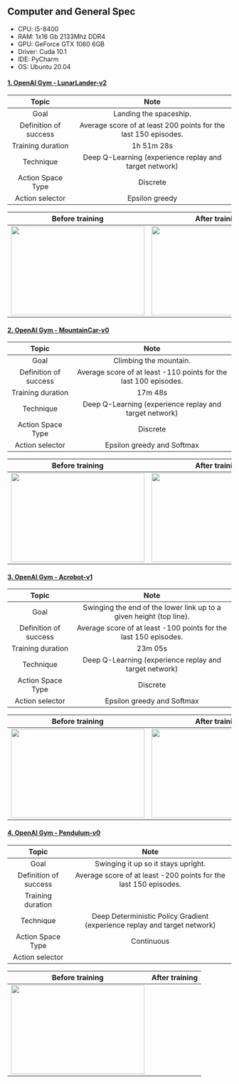 ## Computer and General Spec
- CPU: i5-8400
- RAM: 1x16 Gb 2133Mhz DDR4 
- GPU: GeForce GTX 1060 6GB
- Driver: Cuda 10.1
- IDE: PyCharm 
- OS: Ubuntu 20.04

#### [1. OpenAI Gym - LunarLander-v2](https://gym.openai.com/envs/LunarLander-v2/)

<table align="center">
    <thead>
        <tr>
            <th>Topic</th>
            <th>Note</th>
        </tr>
    </thead>
    <tbody>
        <tr>
            <td align="center">Goal</td>
            <td align="center">Landing the spaceship.</td>
        </tr>
        <tr>
            <td align="center">Definition of success</td>
            <td align="center">Average score of at least 200 points for the last 150 episodes.</td>
        </tr>
        <tr>
            <td align="center">Training duration</td>
            <td align="center">1h 51m 28s</td>
        </tr>
        <tr>
            <td align="center">Technique</td>
            <td align="center">Deep Q-Learning (experience replay and target network)</td>
        </tr>
        <tr>
            <td align="center">Action Space Type</td>
            <td align="center">Discrete</td>
        </tr>
        <tr>
            <td align="center">Action selector</td>
            <td align="center">Epsilon greedy</td>
        </tr>
    </tbody>
</table>

<table align="center">
    <thead>
        <tr>
            <th>Before training</th>
            <th>After training</th>
        </tr>
    </thead>
    <tbody>
        <tr>
            <td align="center">
                <img src="https://github.com/TheVini/DeepReinforcement_OpenAI/blob/master/Others/lunarlanderbefore.gif" width="300" height="200">
            </td>
            <td align="center"> 
                <img src="https://github.com/TheVini/DeepReinforcement_OpenAI/blob/master/Others/lunarlanderafter.gif" width="300" height="200">
            </td>
        </tr>
    </tbody>
</table>

#### [2. OpenAI Gym - MountainCar-v0](https://gym.openai.com/envs/MountainCar-v0/)

<table align="center">
    <thead>
        <tr>
            <th>Topic</th>
            <th>Note</th>
        </tr>
    </thead>
    <tbody>
        <tr>
            <td align="center">Goal</td>
            <td align="center">Climbing the mountain.</td>
        </tr>
        <tr>
            <td align="center">Definition of success</td>
            <td align="center">Average score of at least -110 points for the last 100 episodes.</td>
        </tr>
        <tr>
            <td align="center">Training duration</td>
            <td align="center">17m 48s</td>
        </tr>
        <tr>
            <td align="center">Technique</td>
            <td align="center">Deep Q-Learning (experience replay and target network)</td>
        </tr>
        <tr>
            <td align="center">Action Space Type</td>
            <td align="center">Discrete</td>
        </tr>
        <tr>
            <td align="center">Action selector</td>
            <td align="center">Epsilon greedy and Softmax</td>
        </tr>
    </tbody>
</table>

<table align="center">
    <thead>
        <tr>
            <th>Before training</th>
            <th>After training</th>
        </tr>
    </thead>
    <tbody>
        <tr>
            <td align="center">
                <img src="https://github.com/TheVini/DeepReinforcement_OpenAI/blob/master/Others/mountaincarbefore.gif" width="300" height="200">
            </td>
            <td align="center"> 
                <img src="https://github.com/TheVini/DeepReinforcement_OpenAI/blob/master/Others/mountaincarafter.gif" width="300" height="200">
            </td>
        </tr>
    </tbody>
</table>

#### [3. OpenAI Gym - Acrobot-v1](https://gym.openai.com/envs/Acrobot-v1/)

<table align="center">
    <thead>
        <tr>
            <th>Topic</th>
            <th>Note</th>
        </tr>
    </thead>
    <tbody>
        <tr>
            <td align="center">Goal</td>
            <td align="center">Swinging the end of the lower link up to a given height (top line).</td>
        </tr>
        <tr>
            <td align="center">Definition of success</td>
            <td align="center">Average score of at least -100 points for the last 150 episodes.</td>
        </tr>
        <tr>
            <td align="center">Training duration</td>
            <td align="center">23m 05s</td>
        </tr>
        <tr>
            <td align="center">Technique</td>
            <td align="center">Deep Q-Learning (experience replay and target network)</td>
        </tr>
        <tr>
            <td align="center">Action Space Type</td>
            <td align="center">Discrete</td>
        </tr>
        <tr>
            <td align="center">Action selector</td>
            <td align="center">Epsilon greedy and Softmax</td>
        </tr>
    </tbody>
</table>

<table align="center">
    <thead>
        <tr>
            <th>Before training</th>
            <th>After training</th>
        </tr>
    </thead>
    <tbody>
        <tr>
            <td align="center">
                <img src="https://github.com/TheVini/DeepReinforcement_OpenAI/blob/master/Others/acrobotbefore.gif" width="300" height="200">
            </td>
            <td align="center">
                <img src="https://github.com/TheVini/DeepReinforcement_OpenAI/blob/master/Others/acrobotafter.gif" width="300" height="200">
            </td>
        </tr>
    </tbody>
</table>

#### [4. OpenAI Gym - Pendulum-v0](https://gym.openai.com/envs/Pendulum-v0/)

<table align="center">
    <thead>
        <tr>
            <th>Topic</th>
            <th>Note</th>
        </tr>
    </thead>
    <tbody>
        <tr>
            <td align="center">Goal</td>
            <td align="center">Swinging it up so it stays upright.</td>
        </tr>
        <tr>
            <td align="center">Definition of success</td>
            <td align="center">Average score of at least -200 points for the last 150 episodes.</td>
        </tr>
        <tr>
            <td align="center">Training duration</td>
            <td align="center"> </td>
        </tr>
        <tr>
            <td align="center">Technique</td>
            <td align="center">Deep Deterministic Policy Gradient (experience replay and target network)</td>
        </tr>
        <tr>
            <td align="center">Action Space Type</td>
            <td align="center">Continuous</td>
        </tr>
        <tr>
            <td align="center">Action selector</td>
            <td align="center"> </td>
        </tr>
    </tbody>
</table>

<table align="center">
    <thead>
        <tr>
            <th>Before training</th>
            <th>After training</th>
        </tr>
    </thead>
    <tbody>
        <tr>
            <td align="center">
                <img src="https://github.com/TheVini/DeepReinforcement_OpenAI/blob/master/Others/pendulum_before.gif" width="300" height="200">
            </td>
        </tr>
    </tbody>
</table>

